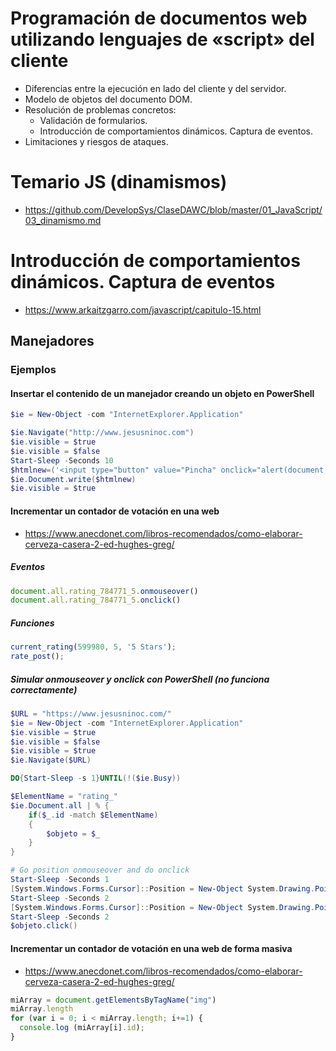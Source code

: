 # Programación de documentos web utilizando lenguajes de «script» del cliente
- Diferencias entre la ejecución en lado del cliente y del servidor.
- Modelo de objetos del documento DOM.
- Resolución de problemas concretos:
  - Validación de formularios.
  - Introducción de comportamientos dinámicos. Captura de eventos.
- Limitaciones y riesgos de ataques.

# Temario JS (dinamismos)
* https://github.com/DevelopSys/ClaseDAWC/blob/master/01_JavaScript/03_dinamismo.md

# Introducción de comportamientos dinámicos. Captura de eventos
* https://www.arkaitzgarro.com/javascript/capitulo-15.html
## Manejadores
### Ejemplos
#### Insertar el contenido de un manejador creando un objeto en PowerShell
```PowerShell
$ie = New-Object -com "InternetExplorer.Application"

$ie.Navigate("http://www.jesusninoc.com")
$ie.visible = $true
$ie.visible = $false
Start-Sleep -Seconds 10
$htmlnew=('<input type="button" value="Pincha" onclick="alert(document.cookie);" />')
$ie.Document.write($htmlnew)
$ie.visible = $true
```
#### Incrementar un contador de votación en una web
* https://www.anecdonet.com/libros-recomendados/como-elaborar-cerveza-casera-2-ed-hughes-greg/
##### Eventos
```JavaScript
document.all.rating_784771_5.onmouseover()
document.all.rating_784771_5.onclick()
```
##### Funciones
```JavaScript
current_rating(599980, 5, '5 Stars');
rate_post();
```
##### Simular onmouseover y onclick con PowerShell (no funciona correctamente)
```PowerShell
$URL = "https://www.jesusninoc.com/"
$ie = New-Object -com "InternetExplorer.Application"
$ie.visible = $true
$ie.visible = $false
$ie.visible = $true
$ie.Navigate($URL)

DO{Start-Sleep -s 1}UNTIL(!($ie.Busy))

$ElementName = "rating_"
$ie.Document.all | % {
    if($_.id -match $ElementName)
    {
        $objeto = $_
    }
}

# Go position onmouseover and do onclick
Start-Sleep -Seconds 1
[System.Windows.Forms.Cursor]::Position = New-Object System.Drawing.Point(435,247)
Start-Sleep -Seconds 2
[System.Windows.Forms.Cursor]::Position = New-Object System.Drawing.Point(436,244)
Start-Sleep -Seconds 2
$objeto.click()
```
#### Incrementar un contador de votación en una web de forma masiva
* https://www.anecdonet.com/libros-recomendados/como-elaborar-cerveza-casera-2-ed-hughes-greg/
```JavaScript
miArray = document.getElementsByTagName("img")
miArray.length
for (var i = 0; i < miArray.length; i+=1) {
  console.log (miArray[i].id);
}
```
